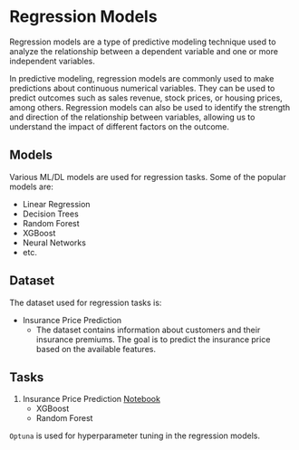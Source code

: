# Regression Models

Regression models are a type of predictive modeling technique used to analyze the relationship between a dependent variable and one or more independent variables. 

In predictive modeling, regression models are commonly used to make predictions about continuous numerical variables. They can be used to predict outcomes such as sales revenue, stock prices, or housing prices, among others. Regression models can also be used to identify the strength and direction of the relationship between variables, allowing us to understand the impact of different factors on the outcome.

## Models
Various ML/DL models are used for regression tasks. Some of the popular models are:
- Linear Regression
- Decision Trees
- Random Forest
- XGBoost
- Neural Networks
- etc.

## Dataset
The dataset used for regression tasks is:
- Insurance Price Prediction
    - The dataset contains information about customers and their insurance premiums. The goal is to predict the insurance price based on the available features.


## Tasks

1. Insurance Price Prediction [Notebook](InsurancePricePrediction.ipynb)
    - XGBoost
    - Random Forest

`Optuna` is used for hyperparameter tuning in the regression models.

